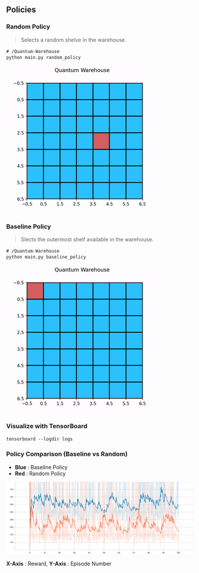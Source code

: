 ## Policies

### Random Policy
> Selects a random shelve in the warehouse.
```
# /Quantum-Warehouse
python main.py random_policy
```
![Random Policy](../img/random_policy.gif)

### Baseline Policy
> Slects the outermost shelf available in the warehouse.
```
# /Quantum-Warehouse
python main.py baseline_policy
```
![Baseline Policy](../img/baseline_policy.gif)

### Visualize with TensorBoard

```
tensorboard --logdir logs
```

### Policy Comparison (Baseline vs Random)

* **Blue** : Baseline Policy
* **Red** : Random Policy

![Policy Comparison](../img/policy_comparison.svg)

**X-Axis** : Reward, **Y-Axis** : Episode Number